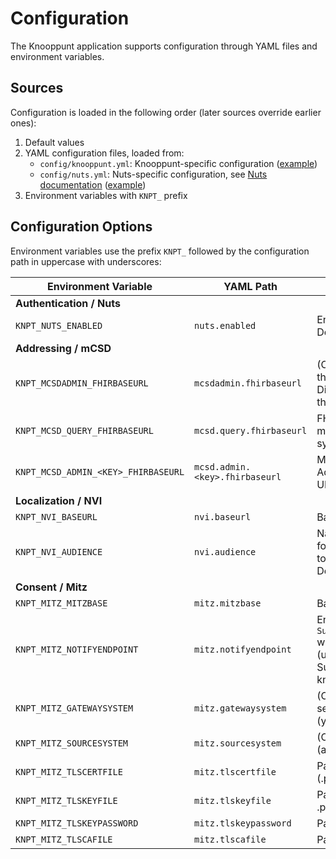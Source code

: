 # Configuration

The Knooppunt application supports configuration through YAML files and environment variables.

## Sources

Configuration is loaded in the following order (later sources override earlier ones):

1. Default values
2. YAML configuration files, loaded from:
   - `config/knooppunt.yml`: Knooppunt-specific configuration ([example](../config/knooppunt.yml))
   - `config/nuts.yml`: Nuts-specific configuration, see [Nuts documentation](https://nuts-node.readthedocs.io/en/stable/pages/deployment/configuration.html) ([example](../config/nuts.yml))
3. Environment variables with `KNPT_` prefix

## Configuration Options

Environment variables use the prefix `KNPT_` followed by the configuration path in uppercase with underscores:

| Environment Variable                | YAML Path                      | Description                                                                                                                                                  |
|-------------------------------------|--------------------------------|--------------------------------------------------------------------------------------------------------------------------------------------------------------|
| **Authentication / Nuts**           |                                |                                                                                                                                                              |
| `KNPT_NUTS_ENABLED`                 | `nuts.enabled`                 | Enable embedded Nuts node.<br/>Defaults to `true`.                                                                                                           |
| **Addressing / mCSD**               |                                |                                                                                                                                                              |
| `KNPT_MCSDADMIN_FHIRBASEURL`        | `mcsdadmin.fhirbaseurl`        | (Optional) FHIR base URL of the local mCSD Administration Directory, if managed through the mCSD Web Application.                                            |
| `KNPT_MCSD_QUERY_FHIRBASEURL`       | `mcsd.query.fhirbaseurl`       | FHIR base URL of the local mCSD Query Directory to synchronize to.                                                                                           |
| `KNPT_MCSD_ADMIN_<KEY>_FHIRBASEURL` | `mcsd.admin.<key>.fhirbaseurl` | Map of root directories (mCSD Admin Directory FHIR base URLs) to synchronize from.                                                                           |
| **Localization / NVI**              |                                |                                                                                                                                                              |
| `KNPT_NVI_BASEURL`                  | `nvi.baseurl`                  | Base URL of the NVI service.                                                                                                                                 |
| `KNPT_NVI_AUDIENCE`                 | `nvi.audience`                 | Name of the NVI service, used for creating BSN transport tokens.<br/>Defaults to `nvi`.                                                                      |
| **Consent / Mitz**                  |                                |                                                                                                                                                              |
| `KNPT_MITZ_MITZBASE`                | `mitz.mitzbase`                | Base URL of the MITZ endpoint                                                                                                                                |
| `KNPT_MITZ_NOTIFYENDPOINT`          | `mitz.notifyendpoint`          | Endpoint that will be used in `Subscription.channel.endpoint` when subscribing to Mitz (unless one is provided in the Subscription request to the knooppunt) |
| `KNPT_MITZ_GATEWAYSYSTEM`           | `mitz.gatewaysystem`           | (Optional) URL where MITZ will send consent notifications (your callback endpoint)                                                                           |
| `KNPT_MITZ_SOURCESYSTEM`            | `mitz.sourcesystem`            | (Optional) gateway system OID (added as FHIR extension)                                                                                                      |
| `KNPT_MITZ_TLSCERTFILE`             | `mitz.tlscertfile`             | Path to client certificate (.p12/.pfx or .pem)                                                                                                               |
| `KNPT_MITZ_TLSKEYFILE`              | `mitz.tlskeyfile`              | Path to private key (only for .pem certs)                                                                                                                    |
| `KNPT_MITZ_TLSKEYPASSWORD`          | `mitz.tlskeypassword`          | Password for .p12/.pfx                                                                                                                                       |
| `KNPT_MITZ_TLSCAFILE`               | `mitz.tlscafile`               | Path to server certificate                                                                                                                                   |

